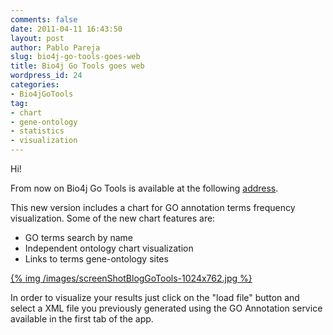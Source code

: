 ```yaml
---
comments: false
date: 2011-04-11 16:43:50
layout: post
author: Pablo Pareja
slug: bio4j-go-tools-goes-web
title: Bio4j Go Tools goes web
wordpress_id: 24
categories:
- Bio4jGoTools
tag:
- chart
- gene-ontology
- statistics
- visualization
---
```


Hi!

From now on Bio4j Go Tools is available at the following [address](http://gotools.bio4j.com:8080/Bio4jTestServer/Bio4jGoToolsWeb.html).

This new version includes a chart for GO annotation terms frequency visualization. Some of the new chart features are:

- GO terms search by name
- Independent ontology chart visualization
- Links to terms gene-ontology sites

[{% img /images/screenShotBlogGoTools-1024x762.jpg %}](http://gotools.bio4j.com:8080/Bio4jTestServer/Bio4jGoToolsWeb.html)

In order to visualize your results just click on the "load file" button and select a XML file you previously generated using the GO Annotation service available in the first tab of the app.
